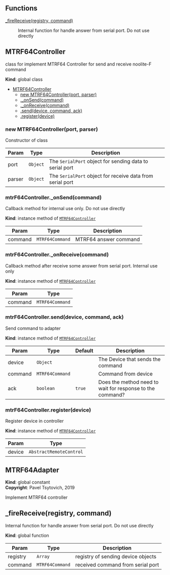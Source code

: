## Functions

<dl>
<dt><a href="#_fireReceive">_fireReceive(registry, command)</a></dt>
<dd><p>Internal function for handle answer from serial port. Do not use directly</p>
</dd>
</dl>

<a name="MTRF64Controller"></a>

## MTRF64Controller

class for implement MTRF64 Controller for send and receive noolite-F command

**Kind**: global class  

* [MTRF64Controller](#MTRF64Controller)
    * [new MTRF64Controller(port, parser)](#new_MTRF64Controller_new)
    * [._onSend(command)](#MTRF64Controller+_onSend)
    * [._onReceive(command)](#MTRF64Controller+_onReceive)
    * [.send(device, command, ack)](#MTRF64Controller+send)
    * [.register(device)](#MTRF64Controller+register)

<a name="new_MTRF64Controller_new"></a>

### new MTRF64Controller(port, parser)
Constructor of class


| Param | Type | Description |
| --- | --- | --- |
| port | <code>Object</code> | The `SerialPort` object for sending data to serial port |
| parser | <code>Object</code> | The `SerialPort` object for receive data from serial port |

<a name="MTRF64Controller+_onSend"></a>

### mtrF64Controller.\_onSend(command)
Callback method for internal use only. Do not use directly

**Kind**: instance method of [<code>MTRF64Controller</code>](#MTRF64Controller)  

| Param | Type | Description |
| --- | --- | --- |
| command | <code>MTRF64Command</code> | MTRF64 answer command |

<a name="MTRF64Controller+_onReceive"></a>

### mtrF64Controller.\_onReceive(command)
Callback method after receive some answer from serial port. Internal use only

**Kind**: instance method of [<code>MTRF64Controller</code>](#MTRF64Controller)  

| Param | Type |
| --- | --- |
| command | <code>MTRF64Command</code> | 

<a name="MTRF64Controller+send"></a>

### mtrF64Controller.send(device, command, ack)
Send command to adapter

**Kind**: instance method of [<code>MTRF64Controller</code>](#MTRF64Controller)  

| Param | Type | Default | Description |
| --- | --- | --- | --- |
| device | <code>Object</code> |  | The Device that sends the command |
| command | <code>MTRF64Command</code> |  | Command from device |
| ack | <code>boolean</code> | <code>true</code> | Does the method need to wait for response to the command? |

<a name="MTRF64Controller+register"></a>

### mtrF64Controller.register(device)
Register device in controller

**Kind**: instance method of [<code>MTRF64Controller</code>](#MTRF64Controller)  

| Param | Type |
| --- | --- |
| device | <code>AbstractRemoteControl</code> | 

<a name="MTRF64Adapter"></a>

## MTRF64Adapter
**Kind**: global constant  
**Copyright**: Pavel Tsytovich, 2019

Implement MTRF64 controller  
<a name="_fireReceive"></a>

## \_fireReceive(registry, command)
Internal function for handle answer from serial port. Do not use directly

**Kind**: global function  

| Param | Type | Description |
| --- | --- | --- |
| registry | <code>Array</code> | registry of sending device objects |
| command | <code>MTRF64Command</code> | received command from serial port |


